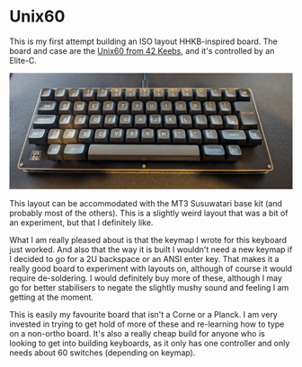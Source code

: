 # Unix60

This is my first attempt building an ISO layout HHKB-inspired board. The board and case are the [Unix60 from 42 Keebs](https://42keebs.eu/shop/kits/pro-micro-based/unix60-ansi-iso-hhkb-60-black-green/), and it's controlled by an Elite-C.

![What it looks like now](./images/hhkb.jpg)

This layout can be accommodated with the MT3 Susuwatari base kit (and probably most of the others). This is a slightly weird layout that was a bit of an experiment, but that I definitely like.

What I am really pleased about is that the keymap I wrote for this keyboard just worked. And also that the way it is built I wouldn't need a new keymap if I decided to go for a 2U backspace or an ANSI enter key. That makes it a really good board to experiment with layouts on, although of course it would require de-soldering. I would definitely buy more of these, although I may go for better stabilisers to negate the slightly mushy sound and feeling I am getting at the moment.

This is easily my favourite board that isn't a Corne or a Planck. I am very invested in trying to get hold of more of these and re-learning how to type on a non-ortho board. It's also a really cheap build for anyone who is looking to get into building keyboards, as it only has one controller and only needs about 60 switches (depending on keymap).